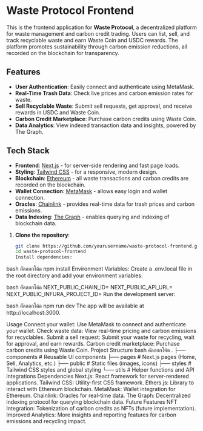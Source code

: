 # Waste Protocol Frontend

This is the frontend application for **Waste Protocol**, a decentralized platform for waste management and carbon credit trading. Users can list, sell, and track recyclable waste and earn Waste Coin and USDC rewards. The platform promotes sustainability through carbon emission reductions, all recorded on the blockchain for transparency.

## Features

- **User Authentication**: Easily connect and authenticate using MetaMask.
- **Real-Time Trash Data**: Check live prices and carbon emission rates for waste.
- **Sell Recyclable Waste**: Submit sell requests, get approval, and receive rewards in USDC and Waste Coin.
- **Carbon Credit Marketplace**: Purchase carbon credits using Waste Coin.
- **Data Analytics**: View indexed transaction data and insights, powered by The Graph.

## Tech Stack

- **Frontend**: [Next.js](https://nextjs.org/) - for server-side rendering and fast page loads.
- **Styling**: [Tailwind CSS](https://tailwindcss.com/) - for a responsive, modern design.
- **Blockchain**: [Ethereum](https://ethereum.org/) - all waste transactions and carbon credits are recorded on the blockchain.
- **Wallet Connection**: [MetaMask](https://metamask.io/) - allows easy login and wallet connection.
- **Oracles**: [Chainlink](https://chain.link/) - provides real-time data for trash prices and carbon emissions.
- **Data Indexing**: [The Graph](https://thegraph.com/) - enables querying and indexing of blockchain data.

1. **Clone the repository**:
   ```bash
   git clone https://github.com/yourusername/waste-protocol-frontend.git
   cd waste-protocol-frontend
   Install dependencies:

bash
คัดลอกโค้ด
npm install
Environment Variables:
Create a .env.local file in the root directory and add your environment variables:

bash
คัดลอกโค้ด
NEXT_PUBLIC_CHAIN_ID=<Your Chain ID>
NEXT_PUBLIC_API_URL=<API URL>
NEXT_PUBLIC_INFURA_PROJECT_ID=<Infura Project ID>
Run the development server:

bash
คัดลอกโค้ด
npm run dev
The app will be available at http://localhost:3000.

Usage
Connect your wallet: Use MetaMask to connect and authenticate your wallet.
Check waste data: View real-time pricing and carbon emissions for recyclables.
Submit a sell request: Submit your waste for recycling, wait for approval, and earn rewards.
Carbon credit marketplace: Purchase carbon credits using Waste Coin.
Project Structure
bash
คัดลอกโค้ด
.
├── components        # Reusable UI components
├── pages             # Next.js pages (Home, Sell, Analytics, etc.)
├── public            # Static files (images, icons)
├── styles            # Tailwind CSS styles and global styling
└── utils             # Helper functions and API integrations
Dependencies
Next.js: React framework for server-rendered applications.
Tailwind CSS: Utility-first CSS framework.
Ethers.js: Library to interact with Ethereum blockchain.
MetaMask: Wallet integration for Ethereum.
Chainlink: Oracles for real-time data.
The Graph: Decentralized indexing protocol for querying blockchain data.
Future Features
NFT Integration: Tokenization of carbon credits as NFTs (future implementation).
Improved Analytics: More insights and reporting features for carbon emissions and recycling impact.
